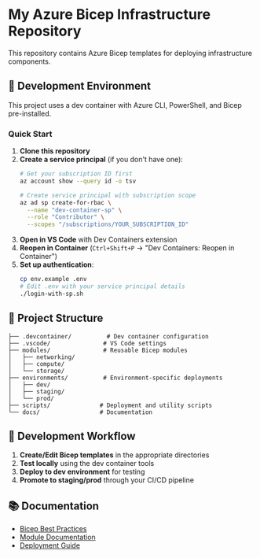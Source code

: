 # My Azure Bicep Infrastructure Repository

This repository contains Azure Bicep templates for deploying infrastructure components.

## 🚀 Development Environment

This project uses a dev container with Azure CLI, PowerShell, and Bicep pre-installed.

### Quick Start

1. **Clone this repository**
2. **Create a service principal** (if you don't have one):
   ```bash
   # Get your subscription ID first
   az account show --query id -o tsv

   # Create service principal with subscription scope
   az ad sp create-for-rbac \
     --name "dev-container-sp" \
     --role "Contributor" \
     --scopes "/subscriptions/YOUR_SUBSCRIPTION_ID"
   ```
3. **Open in VS Code** with Dev Containers extension
4. **Reopen in Container** (`Ctrl+Shift+P` → "Dev Containers: Reopen in Container")
5. **Set up authentication**:
   ```bash
   cp env.example .env
   # Edit .env with your service principal details
   ./login-with-sp.sh
   ```

## 📁 Project Structure

```
├── .devcontainer/          # Dev container configuration
├── .vscode/               # VS Code settings
├── modules/               # Reusable Bicep modules
│   ├── networking/
│   ├── compute/
│   └── storage/
├── environments/          # Environment-specific deployments
│   ├── dev/
│   ├── staging/
│   └── prod/
├── scripts/              # Deployment and utility scripts
└── docs/                 # Documentation
```

## 🔧 Development Workflow

1. **Create/Edit Bicep templates** in the appropriate directories
2. **Test locally** using the dev container tools
3. **Deploy to dev environment** for testing
4. **Promote to staging/prod** through your CI/CD pipeline

## 📚 Documentation

- [Bicep Best Practices](./docs/best-practices.md)
- [Module Documentation](./docs/modules.md)
- [Deployment Guide](./docs/deployment.md)
